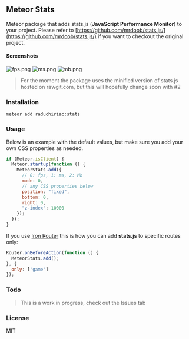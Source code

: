 ## Meteor Stats
Meteor package that adds stats.js (**JavaScript Performance Monitor**) to your project.
Please refer to [https://github.com/mrdoob/stats.js/](https://github.com/mrdoob/stats.js/) if you want to checkout the original project.

#### Screenshots

![fps.png](https://cdn.rawgit.com/mrdoob/stats.js/master/files/fps.png)
![ms.png](https://cdn.rawgit.com/mrdoob/stats.js/master/files/ms.png)
![mb.png](https://cdn.rawgit.com/mrdoob/stats.js/master/files/mb.png)

> For the moment the package uses the minified version of stats.js hosted on rawgit.com, but this will hopefully change soon with #2

### Installation
`meteor add raduchiriac:stats`

### Usage
Below is an example with the default values, but make sure you add your own CSS properties as needed.
```javascript
if (Meteor.isClient) {
  Meteor.startup(function () {
    MeteorStats.add({
      // 0: fps, 1: ms, 2: Mb
      mode: 0,
      // any CSS properties below
      position: "fixed",
      bottom: 0,
      right: 0,
      "z-index": 10000
    });
  });
}
```

If you use [Iron Router](https://github.com/iron-meteor/iron-router]) this is how you can add **stats.js** to specific routes only:
```javascript
Router.onBeforeAction(function () {
  MeteorStats.add();
}, {
  only: ['game']
});
```

### Todo
> This is a work in progress, check out the Issues tab

### License
MIT
